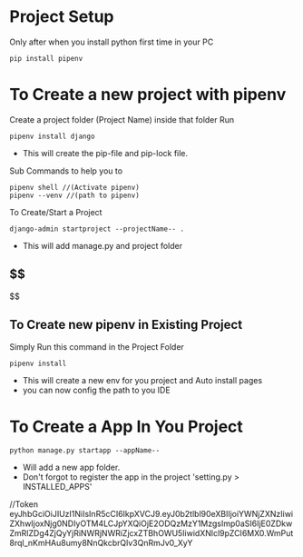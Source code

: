 # Project Setup

Only after when you install python first time in your PC
    
    pip install pipenv

# To Create a new project with pipenv 

Create a project folder (Project Name) inside that folder Run
    
    pipenv install django

+   This will create the pip-file and pip-lock file. 

Sub Commands to help you to  
    
    pipenv shell //(Activate pipenv)      
    pipenv --venv //(path to pipenv) 

To Create/Start a Project 
    
    django-admin startproject --projectName-- .

+ This will add manage.py and project folder

$$
---
$$
## To Create new pipenv in Existing Project
Simply Run this command in the Project Folder

    pipenv install

+ This will create a new env for you project and Auto install pages
+ you can now config the path to you IDE

# To Create a App In You Project
    python manage.py startapp --appName--
+ Will add a new app folder.
+ Don't forgot to register the app in the project 'setting.py > INSTALLED_APPS'


//Token 
eyJhbGciOiJIUzI1NiIsInR5cCI6IkpXVCJ9.eyJ0b2tlbl90eXBlIjoiYWNjZXNzIiwiZXhwIjoxNjg0NDIyOTM4LCJpYXQiOjE2ODQzMzY1MzgsImp0aSI6IjE0ZDkwZmRlZDg4ZjQyYjRiNWRjNWRiZjcxZTBhOWU5IiwidXNlcl9pZCI6MX0.WmPut8rql_nKmHAu8umy8NnQkcbrQlv3QnRmJv0_XyY